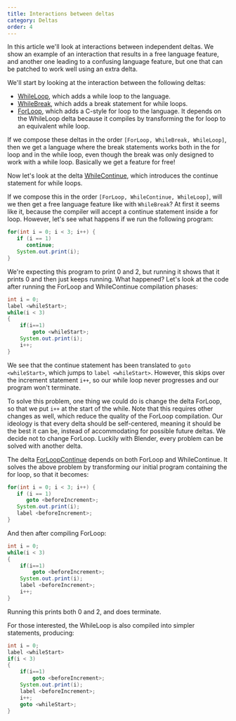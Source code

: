 ```yaml
---
title: Interactions between deltas
category: Deltas
order: 4
---
```


In this article we'll look at interactions between independent deltas. We show an example of an interaction that results in a free language feature, and another one leading to a confusing language feature, but one that can be patched to work well using an extra delta.

We'll start by looking at the interaction between the following deltas:

- [WhileLoop](https://github.com/keyboardDrummer/Blender/blob/master/src/main/scala/deltas/javac/statements/WhileLoopDelta.scala), which adds a while loop to the language.
- [WhileBreak](https://github.com/keyboardDrummer/Blender/blob/master/src/main/scala/deltas/javac/statements/WhileBreakDelta.scala), which adds a break statement for while loops.
- [ForLoop](https://github.com/keyboardDrummer/Blender/blob/master/src/main/scala/deltas/javac/statements/ForLoopDelta.scala), which adds a C-style for loop to the language. It depends on the WhileLoop delta because it compiles by transforming the for loop to an equivalent while loop.

If we compose these deltas in the order `[ForLoop, WhileBreak, WhileLoop]`, then we get a language where the break statements works both in the for loop and in the while loop, even though the break was only designed to work with a while loop. Basically we get a feature for free!

Now let's look at the delta [WhileContinue](https://github.com/keyboardDrummer/Blender/blob/master/src/main/scala/deltas/javac/statements/WhileContinueDelta.scala), which introduces the continue statement for while loops.

If we compose this in the order `[ForLoop, WhileContinue, WhileLoop]`, will we then get a free language feature like with `WhileBreak`? At first it seems like it, because the compiler will accept a continue statement inside a for loop. However, let's see what happens if we run the following program:

```java
for(int i = 0; i < 3; i++) {
   if (i == 1)
      continue;
   System.out.print(i);
}
```

We're expecting this program to print 0 and 2, but running it shows that it prints 0 and then just keeps running. What happened? Let's look at the code after running the ForLoop and WhileContinue compilation phases:

```java
int i = 0;
label <whileStart>;
while(i < 3)
{
    if(i==1)
        goto <whileStart>;
    System.out.print(i);
    i++;
}
```

We see that the continue statement has been translated to `goto <whileStart>`, which jumps to `label <whileStart>`. However, this skips over the increment statement `i++`, so our while loop never progresses and our program won't terminate.

To solve this problem, one thing we could do is change the delta ForLoop, so that we put `i++` at the start of the while. Note that this requires other changes as well, which reduce the quality of the ForLoop compilation. Our ideology is that every delta should be self-centered, meaning it should be the best it can be, instead of accommodating for possible future deltas. We decide not to change ForLoop. Luckily with Blender, every problem can be solved with another delta.

The delta [ForLoopContinue](https://github.com/keyboardDrummer/Blender/blob/master/src/main/scala/deltas/javac/statements/ForLoopContinueDelta.scala) depends on both ForLoop and WhileContinue. It solves the above problem by transforming our initial program containing the for loop, so that it becomes:

```java
for(int i = 0; i < 3; i++) {
   if (i == 1)
      goto <beforeIncrement>;
   System.out.print(i);
   label <beforeIncrement>;
}
```

And then after compiling ForLoop:

```java
int i = 0;
while(i < 3)
{
    if(i==1)
        goto <beforeIncrement>;
    System.out.print(i);
    label <beforeIncrement>;
    i++;
}
```

Running this prints both 0 and 2, and does terminate.

For those interested, the WhileLoop is also compiled into simpler statements, producing:

```java
int i = 0;
label <whileStart>
if(i < 3)
{
    if(i==1)
        goto <beforeIncrement>;
    System.out.print(i);
    label <beforeIncrement>;
    i++;
    goto <whileStart>;
}
```


